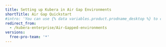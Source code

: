 ```yaml
---
title: Setting up Kubera in Air Gap Environments
shortTitle: Air Gap Quickstart
#intro: 'You can use {% data variables.product.prodname_desktop %} to create and manage a Git repository without using the command line.'
redirect_from:
  - /kubera-enterprise/Air-Gapped-environments
versions:
  free-pro-team: '*'
---
```


